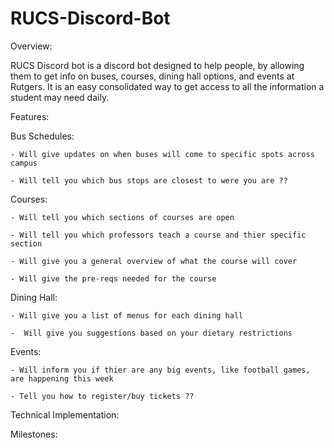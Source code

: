 # RUCS-Discord-Bot

Overview: 

RUCS Discord bot is a discord bot designed to help people, by allowing them to get info on buses, courses, dining hall options, and events at Rutgers. It is an easy consolidated way  to get access to all the information a student may need daily. 


Features: 

  Bus Schedules: 
  
    - Will give updates on when buses will come to specific spots across campus 
    
    - Will tell you which bus stops are closest to were you are ?? 

  Courses: 
  
    - Will tell you which sections of courses are open
    
    - Will tell you which professors teach a course and thier specific section
    
    - Will give you a general overview of what the course will cover 
    
    - Will give the pre-reqs needed for the course
    
    

  Dining Hall:
  
    - Will give you a list of menus for each dining hall 
    
    -  Will give you suggestions based on your dietary restrictions 
    


  Events:
  
    - Will inform you if thier are any big events, like football games, are happening this week 
    
    - Tell you how to register/buy tickets ??


Technical Implementation:


Milestones:

